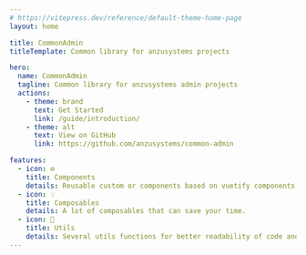 ```yaml
---
# https://vitepress.dev/reference/default-theme-home-page
layout: home

title: CommonAdmin
titleTemplate: Common library for anzusystems projects

hero:
  name: CommonAdmin
  tagline: Common library for anzusystems admin projects
  actions:
    - theme: brand
      text: Get Started
      link: /guide/introduction/
    - theme: alt
      text: View on GitHub
      link: https://github.com/anzusystems/common-admin

features:
  - icon: ⚙️
    title: Components
    details: Reusable custom or components based on vuetify components.
  - icon: 💡
    title: Composables
    details: A lot of composables that can save your time.
  - icon: 🔧
    title: Utils
    details: Several utils functions for better readability of code and saving couple of code characters.
---
```


